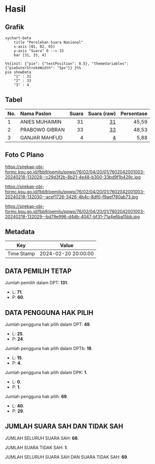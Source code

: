 # Hasil

## Grafik

```mermaid
xychart-beta
    title "Perolehan Suara Nasional"
    x-axis [01, 02, 03]
    y-axis "Suara" 0 --> 33
    bar [31, 33, 4]
```

```mermaid
%%{init: {"pie": {"textPosition": 0.5}, "themeVariables": {"pieOuterStrokeWidth": "5px"}} }%%
pie showData
    "1" : 31
    "2" : 33
    "3" : 4
```

## Tabel

| No. | Nama Paslon    | Suara | Suara (raw) | Persentase |
|:--- |:-------------- | -----:| -----------:| ----------:|
| 1   | ANIES MUHAIMIN | 31    | [31][p-1]   | 45,59      |
| 2   | PRABOWO GIBRAN | 33    | [33][p-2]   | 48,53      |
| 3   | GANJAR MAHFUD  | 4     | [4][p-3]    | 5,88       |


[p-1]: https://github.com/gigit-pemilu/pemilu-2024/blob/main/pilpres/hitung-suara/sub/76-sulawesi-barat/sub/02-mamuju/sub/04-kalumpang/sub/2001-kalumpang/sub/003-tps/sub/paslon-1.txt
[p-2]: https://github.com/gigit-pemilu/pemilu-2024/blob/main/pilpres/hitung-suara/sub/76-sulawesi-barat/sub/02-mamuju/sub/04-kalumpang/sub/2001-kalumpang/sub/003-tps/sub/paslon-2.txt
[p-3]: https://github.com/gigit-pemilu/pemilu-2024/blob/main/pilpres/hitung-suara/sub/76-sulawesi-barat/sub/02-mamuju/sub/04-kalumpang/sub/2001-kalumpang/sub/003-tps/sub/paslon-3.txt

## Foto C Plano

https://sirekap-obj-formc.kpu.go.id/fbb9/pemilu/ppwp/76/02/04/20/01/7602042001003-20240218-132028--c29d3f2b-8b21-4e48-b300-33bd9f1b429c.jpg

https://sirekap-obj-formc.kpu.go.id/fbb9/pemilu/ppwp/76/02/04/20/01/7602042001003-20240218-132030--acef1726-3426-4b4c-8df0-f9aef780ab73.jpg

https://sirekap-obj-formc.kpu.go.id/fbb9/pemilu/ppwp/76/02/04/20/01/7602042001003-20240218-132029--bd79e996-d4db-4047-bf31-71a4e6ba15bb.jpg


## Metadata

| Key        | Value               |
| ---------- | ------------------- |
| Time Stamp | 2024-02-20 20:00:00 |


## DATA PEMILIH TETAP

Jumlah pemilih dalam DPT: **131**.
 * L: **71**.
 * P: **60**.

## DATA PENGGUNA HAK PILIH

Jumlah pengguna hak pilih dalam DPT: **49**.
 * L: **25**.
 * P: **24**.

Jumlah pengguna hak pilih dalam DPTb: **19**.
 * L: **15**.
 * P: **4**.

Jumlah pengguna hak pilih dalam DPK: **1**.
 * L: **0**.
 * P: **1**.

Jumlah pengguna hak pilih: **69**.
 * L: **40**.
 * P: **29**.

## JUMLAH SUARA SAH DAN TIDAK SAH

JUMLAH SELURUH SUARA SAH: **68**.

JUMLAH SUARA TIDAK SAH: **1**.

JUMLAH SELURUH SUARA SAH DAN SUARA TIDAK SAH: **69**.


